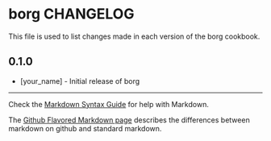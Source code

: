 borg CHANGELOG
====================

This file is used to list changes made in each version of the borg cookbook.

0.1.0
-----
- [your_name] - Initial release of borg

- - -
Check the [Markdown Syntax Guide](http://daringfireball.net/projects/markdown/syntax) for help with Markdown.

The [Github Flavored Markdown page](http://github.github.com/github-flavored-markdown/) describes the differences between markdown on github and standard markdown.
